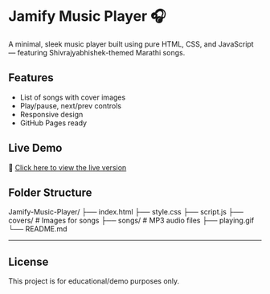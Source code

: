 # Jamify Music Player 🎧

A minimal, sleek music player built using pure HTML, CSS, and JavaScript — featuring Shivrajyabhishek-themed Marathi songs.

## Features

- List of songs with cover images
- Play/pause, next/prev controls
- Responsive design
- GitHub Pages ready

## Live Demo

🔗 [Click here to view the live version](https://totally-not-vj.github.io/Jamify-Music-Player)

## Folder Structure

Jamify-Music-Player/
├── index.html
├── style.css
├── script.js
├── covers/ # Images for songs
├── songs/ # MP3 audio files
├── playing.gif
└── README.md



---

## License

This project is for educational/demo purposes only.
